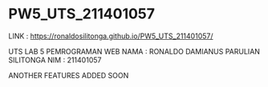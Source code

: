 # PW5_UTS_211401057

LINK : https://ronaldosilitonga.github.io/PW5_UTS_211401057/

UTS LAB 5 PEMROGRAMAN WEB 
NAMA  : RONALDO DAMIANUS PARULIAN SILITONGA
NIM   : 211401057

ANOTHER FEATURES ADDED SOON

